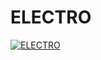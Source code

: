 # ELECTRO
<a href="https://discordbots.org/bot/510491243155816449" >
  <img src="https://discordbots.org/api/widget/510491243155816449.svg" alt="ELECTRO" 
</a> 
